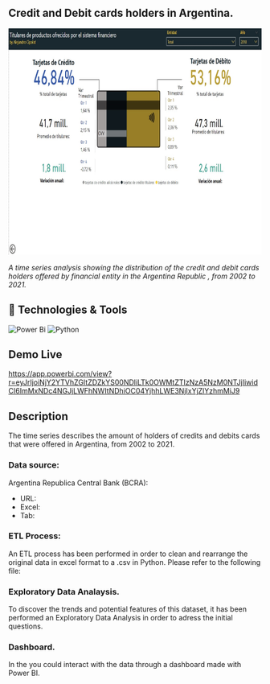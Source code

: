 ## Credit and Debit cards holders in Argentina.
<img src="https://raw.githubusercontent.com/AleCipolat/analysis_cards_bcra/main/cards_dashboard_banner.jpg"  height="450px" />

*A time series analysis showing the distribution of the credit and debit cards holders offered by financial entity in the Argentina Republic , from 2002 to 2021.*

## 🔧 Technologies & Tools
![Power Bi](https://img.shields.io/badge/power_bi-F2C811?style=for-the-badge&logo=powerbi&logoColor=black)
![Python](https://img.shields.io/badge/python-3670A0?style=for-the-badge&logo=python&logoColor=ffdd54)

## Demo Live
https://app.powerbi.com/view?r=eyJrIjoiNjY2YTVhZGItZDZkYS00NDliLTk0OWMtZTIzNzA5NzM0NTJjIiwidCI6ImMxNDc4NGJjLWFhNWItNDhiOC04YjhhLWE3NjIxYjZlYzhmMiJ9

## Description
The time series describes the amount of holders of credits and debits cards that were offered in Argentina, from 2002 to 2021.

### Data source:
Argentina Republica Central Bank (BCRA): 
* URL: 
* Excel: 
* Tab:

### ETL Process:
An ETL process has been performed in order to clean and rearrange the original data in excel format to a .csv in Python. 
Please refer to the following file:

### Exploratory Data Analaysis.
To discover the trends and potential features of this dataset, it has been performed an Exploratory Data Analysis in order to adress the initial questions.

### Dashboard.
In the you could interact with the data through a dashboard made with Power BI. 
